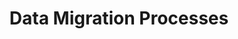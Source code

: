 ---
title: Data Migration Processes
excerpt: ''
deprecated: false
hidden: false
metadata:
  title: ''
  description: ''
  robots: index
next:
  description: ''
---